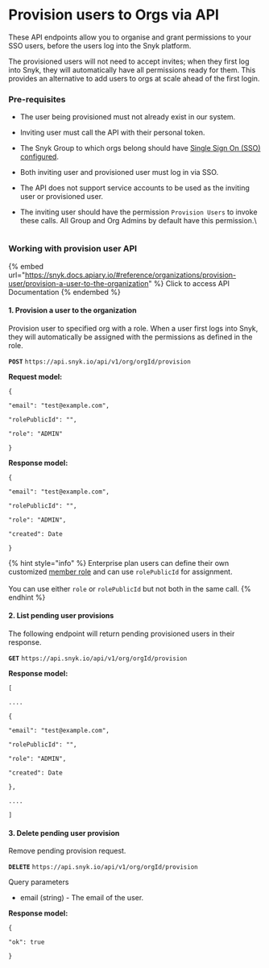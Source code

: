 # Provision users to Orgs via API

These API endpoints allow you to organise and grant permissions to your SSO users, before the users log into the Snyk platform.

The provisioned users will not need to accept invites; when they first log into Snyk, they will automatically have all permissions ready for them. This provides an alternative to add users to orgs at scale ahead of the first login.

### Pre-requisites

* The user being provisioned must not already exist in our system.
* Inviting user must call the API with their personal token.
* The Snyk Group to which orgs belong should have [Single Sign On (SSO) configured](../setting-up-sso-for-authentication/).
* Both inviting user and provisioned user must log in via SSO.
* The API does not support service accounts to be used as the inviting user or provisioned user.
*   The inviting user should have the permission `Provision Users` to invoke these calls. All Group and Org Admins by default have this permission.\\

    <figure><img src="../../.gitbook/assets/Screenshot 2022-09-09 at 09.57.17.png" alt=""><figcaption></figcaption></figure>

### Working with provision user API

{% embed url="https://snyk.docs.apiary.io/#reference/organizations/provision-user/provision-a-user-to-the-organization" %}
Click to access API Documentation
{% endembed %}

#### 1. Provision a user to the organization

Provision user to specified org with a role. When a user first logs into Snyk, they will automatically be assigned with the permissions as defined in the role.

**`POST`** `https://api.snyk.io/api/v1/org/orgId/provision`

**Request model:**

`{`

`"email": "test@example.com",`

`"rolePublicId": "",`

`"role": "ADMIN"`

`}`

**Response model:**

`{`

`"email": "test@example.com",`

`"rolePublicId": "",`

`"role": "ADMIN",`

`"created": Date`

`}`

{% hint style="info" %}
Enterprise plan users can define their own customized [member role](member-roles.md) and can use `rolePublicId` for assignment.\
\
You can use either `role` or `rolePublicId` but not both in the same call.
{% endhint %}

#### 2. List pending user provisions

The following endpoint will return pending provisioned users in their response.

**`GET`** `https://api.snyk.io/api/v1/org/orgId/provision`

**Response model:**

`[`

`....`

`{`

`"email": "test@example.com",`

`"rolePublicId": "",`

`"role": "ADMIN",`

`"created": Date`

`},`

`....`

`]`

#### 3. Delete pending user provision

Remove pending provision request.

**`DELETE`** `https://api.snyk.io/api/v1/org/orgId/provision`

Query parameters

* email (string) - The email of the user.

**Response model:**

`{`

`"ok": true`

`}`
